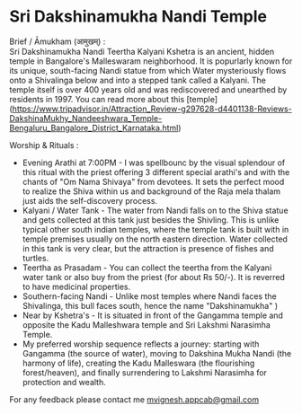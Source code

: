 # Sri Dakshinamukha Nandi Temple

Brief / Āmukham (आमुखम्) :  
Sri Dakshinamukha Nandi Teertha Kalyani Kshetra is an ancient, hidden temple in Bangalore's Malleswaram neighborhood.
It is popurlarly known for its unique, south-facing Nandi statue from which Water mysteriously flows onto a Shivalinga below and into a stepped tank called a Kalyani. 
The temple itself is over 400 years old and was rediscovered and unearthed by residents in 1997.  You can read more about this [temple] (https://www.tripadvisor.in/Attraction_Review-g297628-d4401138-Reviews-DakshinaMukhy_Nandeeshwara_Temple-Bengaluru_Bangalore_District_Karnataka.html)

  
Worship & Rituals :
+ Evening Arathi at 7:00PM - I was spellbounc by the visual splendour of this ritual with the priest offering 3 different special arathi's and with the chants of "Om Nama Shivaya" from devotees.
  It sets the perfect mood to realize the Shiva within us and background of the Raja mela thalam just aids the self-discovery process.
+ Kalyani / Water Tank - The water from Nandi falls on to the Shiva statue and gets collected at this tank just besides the Shivling.
  This is unlike typical other south indian temples, where the temple tank is built with in temple premises usually on the north eastern direction.
  Water collected in this tank is very clear, but the attraction is presence of fishes and turtles.
+ Teertha as Prasadam - You can collect the teertha from the Kalyani water tank or also buy from the priest (for about Rs 50/-). It is reverred to have medicinal properties.
+ Southern-facing Nandi - Unlike most temples where Nandi faces the Shivalinga, this bull faces south, hence the name "Dakshinamukha" )
+ Near by Kshetra's - It is situated in front of the Gangamma temple and opposite the Kadu Malleshwara temple and Sri Lakshmi Narasimha Temple.
+ My preferred worship sequence reflects a journey: starting with Gangamma (the source of water), moving to Dakshina Mukha Nandi (the harmony of life),
  creating the Kadu Malleswara (the flourishing forest/heaven), and finally surrendering to Lakshmi Narasimha for protection and wealth. 
  
For any feedback please contact me <mvignesh.appcab@gmail.com>
